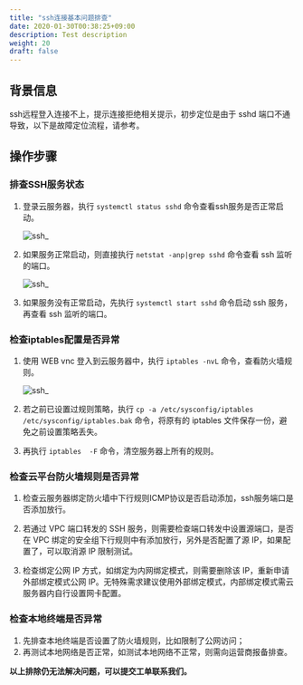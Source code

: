 ```yaml
---
title: "ssh连接基本问题排查"
date: 2020-01-30T00:38:25+09:00
description: Test description
weight: 20
draft: false
---
```


## 背景信息

ssh远程登入连接不上，提示连接拒绝相关提示，初步定位是由于 sshd 端口不通导致，以下是故障定位流程，请参考。

## 操作步骤

###  排查SSH服务状态

1. 登录云服务器，执行  `systemctl status sshd` 命令查看ssh服务是否正常启动。

    ![ssh_](../../../_images/ssh1.png)

2. 如果服务正常启动，则直接执行 `netstat -anp|grep sshd` 命令查看 ssh 监听的端口。

    ![ssh_](../../../_images/ssh2.png)

3. 如果服务没有正常启动，先执行 `systemctl start sshd` 命令启动 ssh 服务，再查看 ssh 监听的端口。

###  检查iptables配置是否异常

1. 使用 WEB vnc 登入到云服务器中，执行 `iptables -nvL` 命令，查看防火墙规则。

   ![ssh_](../../../_images/ssh3.png)

2. 若之前已设置过规则策略，执行 `cp -a /etc/sysconfig/iptables /etc/sysconfig/iptables.bak` 命令，将原有的 iptables 文件保存一份，避免之前设置策略丢失。

3. 再执行 `iptables  -F`  命令，清空服务器上所有的规则。 

###  检查云平台防火墙规则是否异常

1. 检查云服务器绑定防火墙中下行规则ICMP协议是否启动添加，ssh服务端口是否添加放行。

2. 若通过 VPC 端口转发的 SSH 服务，则需要检查端口转发中设置源端口，是否在 VPC 绑定的安全组下行规则中有添加放行，另外是否配置了源 IP，如果配置了，可以取消源 IP 限制测试。

3. 检查绑定公网 IP 方式，如绑定为内网绑定模式，则需要删除该 IP，重新申请外部绑定模式公网 IP。无特殊需求建议使用外部绑定模式，内部绑定模式需云服务器内自行设置网卡配置。

### 检查本地终端是否异常

1. 先排查本地终端是否设置了防火墙规则，比如限制了公网访问；
2. 再测试本地网络是否正常，如测试本地网络不正常，则需向运营商报备排查。

**以上排除仍无法解决问题，可以提交工单联系我们。**